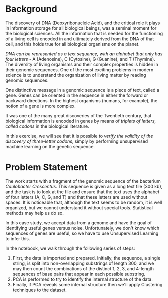 # Background

The discovery of DNA (Deoxyribonucleic Acid), and the critical role it plays in information storage for all biological beings, was a seminal moment for the biological sciences. All the information that is needed for the functioning of a living cell is encoded in and ultimately derived from the DNA of that cell, and this holds true for all biological organisms on the planet.

*DNA can be represented as a text sequence, with an alphabet that only has four letters* - A (Adenosine), C (Cytosine), G (Guanine), and T (Thymine). The diversity of living organisms and their complex properties is hidden in their genomic sequences. One of the most exciting problems in modern science is to understand the organization of living matter by reading genomic sequences.

One distinctive message in a genomic sequence is a piece of text, called a gene. Genes can be oriented in the sequence in either the forward or backward directions. In the highest organisms (humans, for example), the notion of a gene is more complex.

It was one of the many great discoveries of the Twentieth century, that biological information is encoded in genes by means of *triplets of letters, called codons* in the biological literature.

In this exercise, we will see that it is possible to *verify the validity of the discovery of three-letter codons,* simply by performing unsupervised machine learning on the genetic sequence.


# Problem Statement

The work starts with a fragment of the genomic sequence of the bacterium *Caulobacter Crescentus*. This sequence is given as a long text file (300 kb), and the task is to look at the file and ensure that the text uses the alphabet of four letters (A, C, G, and T) and that these letters are used without spaces. It is noticeable that, although the text seems to be random, it is well organized, but we cannot understand it without special tools. Statistical methods may help us do so.

In this case study, we accept data from a genome and have the goal of identifying useful genes versus noise. Unfortunately, we don't know which sequences of genes are useful, so we have to use Unsupervised Learning to infer this.

In the notebook, we walk through the following series of steps:

1. First, the data is imported and prepared. Initially, the sequence, a single string, is split into non-overlapping substrings of length 300, and we may then count the combinations of the distinct 1, 2, 3, and 4-length sequences of base pairs that appear in each possible substring.
2. PCA is performed to try to identify the internal structure of the data.
3. Finally, if PCA reveals some internal structure then we'll apply Clustering techniques to the dataset.